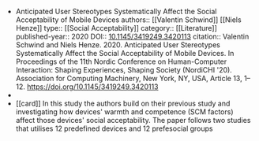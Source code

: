 - Anticipated User Stereotypes Systematically Affect the Social Acceptability of Mobile Devices
  authors:: [[Valentin Schwind]] [[Niels Henze]]
  type:: [[Social Acceptability]]
  category:: [[Literature]] 
  published-year:: 2020
  DOI:: [10.1145/3419249.3420113](https://doi.org/10.1145/3419249.3420113) 
  citation:: Valentin Schwind and Niels Henze. 2020. Anticipated User Stereotypes Systematically Affect the Social Acceptability of Mobile Devices. In Proceedings of the 11th Nordic Conference on Human-Computer Interaction: Shaping Experiences, Shaping Society (NordiCHI '20). Association for Computing Machinery, New York, NY, USA, Article 13, 1–12. https://doi.org/10.1145/3419249.3420113
-
- [[card]] In this study the authors build on their previous study and investigating how devices' warmth and competence (SCM factors) affect those devices' social acceptability. The paper follows two studies that utilises 12 predefined devices and 12 prefesocial groups